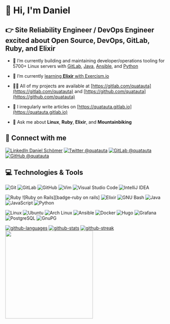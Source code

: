 # 👋 Hi, I'm Daniel

## 👉 Site Reliability Engineer / DevOps Engineer excited about Open Source, DevOps, GitLab, Ruby, and Elixir

- 🔭 I’m currently building and maintaining developer/operations tooling for 5700+ Linux servers with [GitLab], [Java], [Ansible], and [Python]

- 🌱 I’m currently [learning **Elixir** with Exercism.io](https://exercism.org/profiles/quatauta)

- 👨‍💻 All of my projects are available at [https://gitlab.com/quatauta](https://gitlab.com/quatauta) and [https://github.com/quatauta](https://github.com/quatauta)

- 📝 I irregularly write articles on [https://quatauta.gitlab.io](https://quatauta.gitlab.io)

- 💬 Ask me about **Linux**, **Ruby**, **Elixir**, and **Mountainbiking**

## 🤝 Connect with me

[![LinkedIn Daniel Schömer][badge-quatauta-linkedin]][quatauta-linkedin]
      [![Twitter @quatauta][badge-quatauta-twitter]][quatauta-twitter]
       [![GitLab @quatauta][badge-quatauta-gitlab]][quatauta-gitlab]
       [![GitHub @quatauta][badge-quatauta-github]][quatauta-github]

## 💻 Technologies & Tools

![Git][badge-git]
![GitLab][badge-gitlab]
![GitHub][badge-github]
![Vim][badge-vim]
![Visual Studio Code][badge-vscode]
![IntelliJ IDEA][badge-intellij-idea]

![Ruby][badge-ruby]
![Ruby on Rails][badge-ruby on rails]
![Elixir][badge-elixir]
![GNU Bash][badge-bash]
![Java][badge-java]
![JavaScript][badge-javascript]
![Python][badge-python]

![Linux][badge-linux]
![Ubuntu][badge-ubuntu]
![Arch Linux][badge-arch-linux]
![Ansible][badge-ansible]
![Docker][badge-docker]
![Hugo][badge-hugo]
![Grafana][badge-grafana]
![PostgreSQL][badge-postgresql]
![GnuPG][badge-gnupg]

[badge-ansible]: https://img.shields.io/static/v1?style=for-the-badge&color=1a1918&logoColor=ffffff&logo=ansible&message=ansible&label=
[badge-arch-linux]: https://img.shields.io/static/v1?style=for-the-badge&color=1793d1&logoColor=ffffff&logo=Arch+Linux&message=Arch+Linux&label=
[badge-bash]: https://img.shields.io/static/v1?style=for-the-badge&color=4eaa25&logoColor=ffffff&logo=GNU+Bash&message=GNU+Bash&label=
[badge-docker]: https://img.shields.io/static/v1?style=for-the-badge&color=0db7ed&logoColor=ffffff&logo=docker&message=docker&label=
[badge-elixir]: https://img.shields.io/static/v1?style=for-the-badge&color=4b275f&logoColor=ffffff&logo=Elixir&message=Elixir&label=
[badge-git]: https://img.shields.io/static/v1?style=for-the-badge&color=f05032&logoColor=ffffff&logo=Git&message=Git&label=
[badge-github]: https://img.shields.io/static/v1?style=for-the-badge&color=181717&logoColor=ffffff&logo=GitHub&message=GitHub&label=
[badge-gitlab]: https://img.shields.io/static/v1?style=for-the-badge&color=222222&logoColor=fca121&logo=GitLab&message=GitLab&label=
[badge-gnupg]: https://img.shields.io/static/v1?style=for-the-badge&color=0093dd&logoColor=ffffff&logo=GnuPG&message=GNU+Privacy+Guard&label=
[badge-grafana]: https://img.shields.io/static/v1?style=for-the-badge&color=f46800&logoColor=ffffff&logo=Grafana&message=Grafana&label=
[badge-hugo]: https://img.shields.io/static/v1?style=for-the-badge&color=ff4088&logoColor=ffffff&logo=Hugo&message=Hugo&label=
[badge-intellij-idea]: https://img.shields.io/static/v1?style=for-the-badge&color=000000&logoColor=ffffff&logo=intellij-idea&message=IntelliJ+IDEA&label=
[badge-java]: https://img.shields.io/static/v1?style=for-the-badge&color=007396&logoColor=ffffff&logo=Java&message=Java&label=
[badge-javascript]: https://img.shields.io/static/v1?style=for-the-badge&color=222222&logoColor=f7df1e&logo=JavaScript&message=JavaScript&label=
[badge-linux]: https://img.shields.io/static/v1?style=for-the-badge&color=fcc624&logoColor=000000&logo=linux&message=Linux&label=
[badge-postgresql]: https://img.shields.io/static/v1?style=for-the-badge&color=4169e1&logoColor=ffffff&logo=PostgreSQL&message=PostgreSQL&label=
[badge-python]: https://img.shields.io/static/v1?style=for-the-badge&color=3776ab&logoColor=ffffff&logo=Python&message=Python&label=
[badge-quatauta-github]: https://img.shields.io/static/v1?style=for-the-badge&color=181717&logoColor=ffffff&logo=github&message=@quatauta&label=
[badge-quatauta-gitlab]: https://img.shields.io/static/v1?style=for-the-badge&color=6b4fbb&logoColor=ffffff&logo=gitlab&message=@quatauta&label=
[badge-quatauta-linkedin]: https://img.shields.io/static/v1?style=for-the-badge&color=0a66c2&logoColor=ffffff&logo=linkedin&message=@daniel-schoemer&label=
[badge-quatauta-twitter]: https://img.shields.io/static/v1?style=for-the-badge&color=1da1f2&logoColor=ffffff&logo=twitter&message=@quatauta&label=
[badge-ruby]: https://img.shields.io/static/v1?style=for-the-badge&color=CC342D&logoColor=FFFFFF&logo=Ruby&message=Ruby&label=
[badge-ruby-on-rails]: https://img.shields.io/static/v1?style=for-the-badge&color=cc0000&logoColor=ffffff&logo=Ruby+on+Rails&message=Ruby+on+Rails&label=
[badge-ubuntu]: https://img.shields.io/static/v1?style=for-the-badge&color=e95420&logoColor=ffffff&logo=ubuntu&message=Ubuntu&label=
[badge-vim]: https://img.shields.io/static/v1?style=for-the-badge&color=11ab00&logoColor=ffffff&logo=vim&message=Vim&label=
[badge-vscode]: https://img.shields.io/static/v1?style=for-the-badge&color=0078d7&logoColor=ffffff&logo=visual-studio-code&message=Visual+Studio+Code&label=

[![github-languages]][quatauta-github]
[![github-stats]][quatauta-github]
[![github-streak]][quatauta-github]
[<img src="https://gitlabwrap.fly.dev/card/quatauta" height="275">][quatauta-gitlab]

[Ansible]: https://www.ansible.com/
[Arch Linux]: https://archlinux.org/
[Bash]: https://www.gnu.org/software/bash/
[Docker]: https://www.docker.com/
[Elixir]: https://elixir-lang.org
[GitHub]: https://github.com/
[GitLab]: https://gitlab.com/
[Git]: https://git-scm.com/
[Grafana]: https://grafana.com/
[Hugo]: https://gohugo.io/
[IntelliJ IDEA]: https://www.jetbrains.com/idea/
[JavaScript]: https://developer.mozilla.org/en-US/docs/Web/JavaScript/
[Java]: https://dev.java/
[Java]: https://docs.oracle.com/javase/8/
[Linux]: https://www.linux.org/
[PostgreSQL]: https://www.postgresql.org/
[Python]: https://www.python.org/
[Ruby on Rails]: https://rubyonrails.org/
[Ruby]: https://www.ruby-lang.org/
[Ubuntu]: https://ubuntu.com/
[Vim]: https://www.vim.org/
[Visual Studio Code]: https://code.visualstudio.com/
[github-languages]: https://github-readme-stats.vercel.app/api/top-langs?username=quatauta&langs_count=10&show_icons=true&locale=en&layout=compact&hide_border=true&hide_title=true
[github-stats]: https://github-readme-stats.vercel.app/api?username=quatauta&count_private=true&show_icons=true&locale=en&hide_border=true&hide_title=true&disable_animations=true
[github-streak]: https://github-readme-streak-stats.herokuapp.com/?user=quatauta&locale=en&hide_border=true&hide_title=true
[gnupg]: https://gnupg.org/
[quatauta-github]: https://github.com/quatauta
[quatauta-gitlab]: https://gitlab.com/quatauta
[quatauta-linkedin]: https://linkedin.com/in/daniel-schoemer
[quatauta-twitter]: https://twitter.com/quatauta
